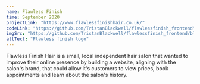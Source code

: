 ```yaml
---
name: Flawless Finish
time: September 2020
projectLink: "https://www.flawlessfinishhair.co.uk/"
codeLink: "https://github.com/TristanBlackwell/flawlessfinish_frontend"
imgSrc: "https://github.com/TristanBlackwell/flawlessfinish_frontend/blob/master/src/images/logo_onwhite.jpg?raw=true"
altText: "Flawless finish logo"
---
```


Flawless Finish Hair is a small, local independent hair salon that wanted to improve their online presence by building a website, aligning with the salon's brand, that could allow it's customers to view prices, book appointments and learn about the salon's history.
